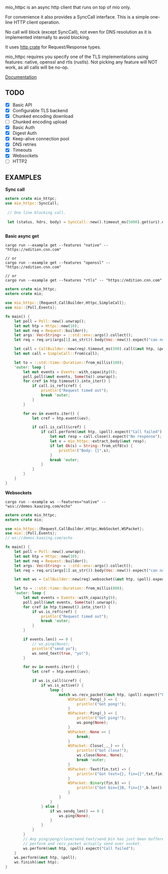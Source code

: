 
mio_httpc is an async http client that runs on top of mio only. 

For convenience it also provides a SyncCall interface. This is a simple one-line HTTP client operation.

No call will block (except SyncCall), not even for DNS resolution as it is implemented internally to avoid blocking.

It uses [http crate](https://crates.io/crates/http) for Request/Response types.

mio_httpc requires you specify one of the TLS implementations using features: native, openssl and rtls (rustls). Not picking any feature will NOT work, as all calls will be no-op.

[Documentation](https://docs.rs/mio_httpc/)


## TODO

- [x] Basic API
- [x] Configurable TLS backend
- [x] Chunked encoding download
- [ ] Chunked encoding upload
- [x] Basic Auth
- [x] Digest Auth
- [x] Keep-alive connection pool
- [x] DNS retries
- [x] Timeouts
- [x] Websockets
- [ ] HTTP2

## EXAMPLES

**Sync call**

```rust
extern crate mio_httpc;
use mio_httpc::SyncCall;
 
 // One line blocking call.
 
 let (status, hdrs, body) = SyncCall::new().timeout_ms(5000).get(uri).expect("Request failed");
 
```

**Basic async get**

```
cargo run --example get --features "native" -- "https://edition.cnn.com"

// or
cargo run --example get --features "openssl" -- "https://edition.cnn.com"

// or
cargo run --example get --features "rtls" -- "https://edition.cnn.com"
```

```rust
extern crate mio_httpc;
extern crate mio;

use mio_httpc::{Request,CallBuilder,Httpc,SimpleCall};
use mio::{Poll,Events};

fn main() {
    let poll = Poll::new().unwrap();
    let mut htp = Httpc::new(10);
    let mut req = Request::builder();
    let args: Vec<String> = ::std::env::args().collect();
    let req = req.uri(args[1].as_str()).body(Vec::new()).expect("can not build request");

    let call = CallBuilder::new(req).timeout_ms(500).call(&mut htp, &poll).expect("Call start failed");
    let mut call = SimpleCall::from(call);

    let to = ::std::time::Duration::from_millis(100);
    'outer: loop {
        let mut events = Events::with_capacity(8);
        poll.poll(&mut events, Some(to)).unwrap();
        for cref in htp.timeout().into_iter() {
            if call.is_ref(cref) {
                println!("Request timed out");
                break 'outer;
            }
        }

        for ev in events.iter() {
            let cref = htp.event(&ev);

            if call.is_call(&cref) {
                if call.perform(&mut htp, &poll).expect("Call failed") {
                    let mut resp = call.close().expect("No response");
                    let v = mio_httpc::extract_body(&mut resp);
                    if let Ok(s) = String::from_utf8(v) {
                        println!("Body: {}",s);
                    }
                    break 'outer;
                }
            }
        }
    }
}
```

**Websockets**

```
cargo run --example ws --features="native" -- "wss://demos.kaazing.com/echo"
```

```rust
extern crate mio_httpc;
extern crate mio;

use mio_httpc::{Request,CallBuilder,Httpc,WebSocket,WSPacket};
use mio::{Poll,Events};
// ws://demos.kaazing.com/echo

fn main() {
    let poll = Poll::new().unwrap();
    let mut htp = Httpc::new(10);
    let mut req = Request::builder();
    let args: Vec<String> = ::std::env::args().collect();
    let req = req.uri(args[1].as_str()).body(Vec::new()).expect("can not build request");

    let mut ws = CallBuilder::new(req).websocket(&mut htp, &poll).expect("Call start failed");

    let to = ::std::time::Duration::from_millis(800);
    'outer: loop {
        let mut events = Events::with_capacity(8);
        poll.poll(&mut events, Some(to)).unwrap();
        for cref in htp.timeout().into_iter() {
            if ws.is_ref(cref) {
                println!("Request timed out");
                break 'outer;
            }
        }

        if events.len() == 0 {
            // ws.ping(None);
            println!("send yo");
            ws.send_text(true, "yo!");
        }

        for ev in events.iter() {
            let cref = htp.event(&ev);

            if ws.is_call(&cref) {
                if ws.is_active() {
                    loop {
                        match ws.recv_packet(&mut htp, &poll).expect("Failed recv") {
                            WSPacket::Pong(_) => {
                                println!("Got pong!");
                            }
                            WSPacket::Ping(_) => {
                                println!("Got ping!");
                                ws.pong(None);
                            }
                            WSPacket::None => {
                                break;
                            }
                            WSPacket::Close(_,_) => {
                                println!("Got close!");
                                ws.close(None, None);
                                break 'outer;
                            }
                            WSPacket::Text(fin,txt) => {
                                println!("Got text={}, fin={}",txt,fin);
                            }
                            WSPacket::Binary(fin,b) => {
                                println!("Got bin={}B, fin={}",b.len(),fin);
                            }
                        }
                    }
                } else {
                    if ws.sendq_len() == 0 {
                        ws.ping(None);
                    }
                }
            }
        }
        // Any ping/pong/close/send_text/send_bin has just been buffered.
        // perform and recv_packet actually send over socket.
        ws.perform(&mut htp, &poll).expect("Call failed");
    }
    ws.perform(&mut htp, &poll);
    ws.finish(&mut htp);
}
```


